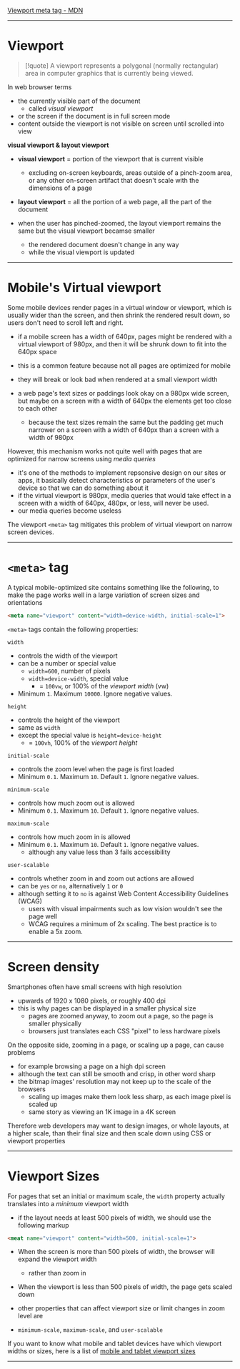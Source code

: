 [Viewport meta tag - MDN](https://developer.mozilla.org/en-US/docs/Web/HTML/Viewport_meta_tag)
___

# Viewport

> [!quote]
> A viewport represents a polygonal (normally rectangular) area in computer graphics that is currently being viewed.

In web browser terms
* the currently visible part of the document
	* called *visual viewport*
* or the screen if the document is in full screen mode
* content outside the viewport is not visible on screen until scrolled into view

**visual viewport & layout viewport**
* **visual viewport** = portion of the viewport that is current visible
	* excluding on-screen keyboards, areas outside of a pinch-zoom area, or any other on-screen artifact that doesn't scale with the dimensions of a page
* **layout viewport** = all the portion of a web page, all the part of the document

* when the user has pinched-zoomed, the layout viewport remains the same but the visual viewport becamse smaller
	* the rendered document doesn't change in any way
	* while the visual viewport is updated
___

# Mobile's Virtual viewport

Some mobile devices render pages in a virtual window or viewport, which is usually wider than the screen, and then shrink the rendered result down, so users don't need to scroll left and right.

* if a mobile screen has a width of 640px, pages might be rendered with a virtual viewport of 980px, and then it will be shrunk down to fit into the 640px space

* this is a common feature because not all pages are optimized for mobile
* they will break or look bad when rendered at a small viewport width
* a web page's text sizes or paddings look okay on a 980px wide screen, but maybe on a screen with a width of 640px the elements get too close to each other
	* because the text sizes remain the same but the padding get much narrower on a screen with a width of 640px than a screen with a width of 980px

However, this mechanism works not quite well with pages that are optimized for narrow screens using *media queries*
* it's one of the methods to implement repsonsive design on our sites or apps, it basically detect characteristics or parameters of the user's device so that we can do something about it
* if the virtual viewport is 980px, media queries that would take effect in a screen with a width of 640px, 480px, or less, will never be used.
* our media queries become useless

The viewport `<meta>` tag mitigates this problem of virtual viewport on narrow screen devices.
___

# `<meta>` tag

A typical mobile-optimized site contains something like the following, to make the page works well in a large variation of screen sizes and orientations
```html
<meta name="viewport" content="width=device-width, initial-scale=1">
```


`<meta>` tags contain the following properties:

`width`
* controls the width of the viewport
* can be a number or special value
	* `width=600`, number of pixels
	* `width=device-width`, special value
		* = `100vw`, or 100% of the *viewport width* (vw)
* Minimum `1`. Maximum `10000`. Ignore negative values.

`height`
* controls the height of the viewport
* same as `width`
* except the special value is `height=device-height`
	* = `100vh`, 100% of the *viewport height*

`initial-scale`
* controls the zoom level when the page is first loaded
* Minimum `0.1`. Maximum `10`. Default `1`. Ignore negative values.

`minimum-scale`
* controls how much zoom out is allowed
* Minimum `0.1`. Maximum `10`. Default `1`. Ignore negative values.

`maximum-scale`
* controls how much zoom in is allowed
* Minimum `0.1`. Maximum `10`. Default `1`. Ignore negative values.
	* although any value less than 3 fails accessibility

`user-scalable`
* controls whether zoom in and zoom out actions are allowed
* can be `yes` or `no`, alternatively `1` or `0`
* although setting it to `no` is against Web Content Accessibility Guidelines (WCAG)
	* users with visual impairments such as low vision wouldn't see the page well
	* WCAG requires a minimum of 2x scaling. The best practice is to enable a 5x zoom.
___

# Screen density

Smartphones often have small screens with high resolution
* upwards of 1920 x 1080 pixels, or roughly 400 dpi
* this is why pages can be displayed in a smaller physical size
	* pages are zoomed anyway, to zoom out a page, so the page is smaller physically
	* browsers just translates each CSS "pixel" to less hardware pixels

On the opposite side, zooming in a page, or scaling up a page, can cause problems
* for example browsing a page on a high dpi screen
* although the text can still be smooth and crisp, in other word sharp
* the bitmap images' resolution may not keep up to the scale of the browsers
	* scaling up images make them look less sharp, as each image pixel is scaled up
	* same story as viewing an 1K image in a 4K screen

Therefore web developers may want to design images, or whole layouts, at a higher scale, than their final size and then scale down using CSS or viewport properties
___

# Viewport Sizes

For pages that set an initial or maximum scale, the `width` property actually translates into a *minimum* viewport width
* if the layout needs at least 500 pixels of width, we should use the following markup
```html
<meat name="viewport" content="width=500, initial-scale=1">
```

* When the screen is more than 500 pixels of width, the browser will expand the viewport width
	* rather than zoom in
* When the viewport is less than 500 pixels of width, the page gets scaled down

* other properties that can affect viewport size or limit changes in zoom level are
* `minimum-scale`, `maximum-scale`, and `user-scalable`

If you want to know what mobile and tablet devices have which viewport widths or sizes,
here is a list of [mobile and tablet viewport sizes](https://experienceleague.adobe.com/docs/target/using/experiences/vec/mobile-viewports.html)
___
